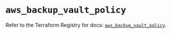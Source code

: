 # `aws_backup_vault_policy`

Refer to the Terraform Registry for docs: [`aws_backup_vault_policy`](https://registry.terraform.io/providers/hashicorp/aws/5.94.0/docs/resources/backup_vault_policy).
